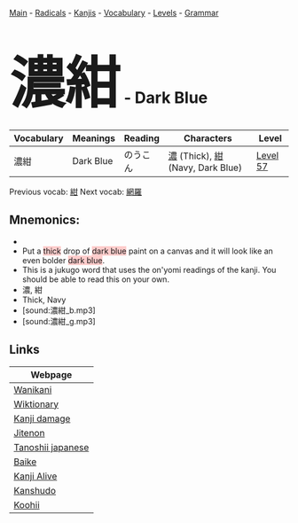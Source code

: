 <style> bigfont {font-size: 100px}</style>
[Main](../README.md) -
[Radicals](../radicals.md) -
[Kanjis](../kanjis.md) -
[Vocabulary](../vocabulary.md) -
[Levels](../levels.md) -
[Grammar](../grammar.md)
# <bigfont> 濃紺</bigfont> - Dark Blue 

| Vocabulary | Meanings | Reading | Characters | Level |
| --- | --- | --- | --- | --- |
| 濃紺 | Dark Blue | のうこん |  [濃](../kanjis/濃.md) (Thick), [紺](../kanjis/紺.md) (Navy, Dark Blue) | [Level 57](../levels/wk_level57.md) |

Previous vocab: [紺](紺.md) Next vocab: [網羅](網羅.md) 

## Mnemonics:

* 
* Put a <span style="background-color:#ffcccb"> thick</span> drop of <span style="background-color:#ffcccb"> dark blue</span> paint on a canvas and it will look like an even bolder <span style="background-color:#ffcccb"> dark blue</span>.
* This is a jukugo word that uses the on'yomi readings of the kanji. You should be able to read this on your own.
* 濃, 紺
* Thick, Navy
* [sound:濃紺_b.mp3]
* [sound:濃紺_g.mp3]


## Links 

| Webpage |
| --- |
| [Wanikani          ](https://www.wanikani.com/kanji/濃紺) |
| [Wiktionary        ](https://en.wiktionary.org/wiki/濃紺) |
| [Kanji damage      ](http://www.kanjidamage.com/kanji/search?utf8=✓&q=濃紺) |
| [Jitenon           ](https://jitenon.com/kanji/濃紺) |
| [Tanoshii japanese ](https://www.tanoshiijapanese.com/dictionary/kanji.cfm?k=濃紺) |
| [Baike             ](https://baike.baidu.com/item/濃紺) |
| [Kanji Alive       ](https://app.kanjialive.com/濃紺) |
| [Kanshudo          ](https://www.kanshudo.com/searchmn?q=濃紺) |
| [Koohii            ](https://kanji.koohii.com/study/kanji/濃紺) |
